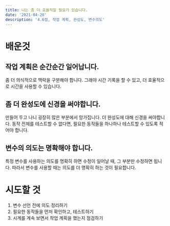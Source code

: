 ```yaml
---
title: 나는 좀 더 효율적일 필요가 있습니다.
date: '2021-04-20'
description: '4.6점, 작업 계획, 완성도, 변수의도'
---
```


# 배운것

## 작업 계획은 순간순간 일어납니다.

좀 더 의식적으로 맥락을 구분해야 합니다. 그래야 시간 기록을 할 수 있고, 더 효율적으로 시간을 사용할 수 있습니다.

## 좀 더 완성도에 신경을 써야합니다.

만들어 두고 나니 굉장히 많은 부분에서 망가집니다. 더 완성도에 대해 신경을 써야합니다. 동작 전체를 테스트할 수 없다면, 필요한 동작들을 하나하나 테스트할 수 있도록 적어야 합니다.

## 변수의 의도는 명확해야 합니다.

특정 변수를 사용하는 의도를 명확히 하면 수정이 일어날 때, 그 부분만 수정하면 됩니다. 따라서 변수를 사용할 때는 의도를 더 명확히 하는 것이 필요합니다.

# 시도할 것

1. 변수 선언 전에 의도 정리하기
1. 필요한 동작들을 먼저 확인하고, 테스트하기
1. 시계를 계속 보면서 작업 계획을 했는지 점검하기
